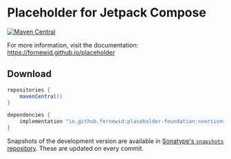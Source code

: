 # Placeholder for Jetpack Compose

[![Maven Central](https://img.shields.io/maven-central/v/io.github.fornewid/placeholder-foundation)](https://search.maven.org/search?q=g:io.github.fornewid%20placeholder)

For more information, visit the documentation: https://fornewid.github.io/placeholder

## Download

```groovy
repositories {
    mavenCentral()
}

dependencies {
    implementation "io.github.fornewid:placeholder-foundation:<version>"
}
```

Snapshots of the development version are available in [Sonatype's `snapshots` repository][snap]. These are updated on every commit.

  [snap]: https://s01.oss.sonatype.org/content/repositories/snapshots/io/github/fornewid/placeholder-foundation/